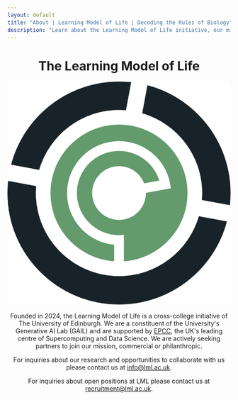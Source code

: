 ```yaml
---
layout: default
title: "About | Learning Model of Life | Decoding the Rules of Biology"
description: "Learn about the Learning Model of Life initiative, our mission to decode the rules of biology, and our interdisciplinary approach combining deep biological expertise with leading AI research."
---
```

<header class="about-content">
    <h1 class="about-title">The Learning Model of Life</h1>
    <div class="about-section">
        <div class="logo-container">
            <img src="/img/LML_logo.png" alt="Learning Model of Life Logo" class="lml-logo">
        </div>
        <div class="about-text">
            <p>
                Founded in 2024, the Learning Model of Life is a cross-college initiative of The University of Edinburgh. We are a constituent of the University's Generative AI Lab (GAIL) and are supported by <a href="https://www.epcc.ed.ac.uk">EPCC</a>, the UK's leading centre of Supercomputing and Data Science. We are actively seeking partners to join our mission, commercial or philanthropic.
            </p>
            <p>
                For inquiries about our research and opportunities to collaborate with us please contact us at <a href="mailto:info@lml.ac.uk">info@lml.ac.uk</a>.
            </p>
            <p>
                For inquiries about open positions at LML please contact us at <a href="mailto:recruitment@lml.ac.uk">recruitment@lml.ac.uk</a>.
            </p>
        </div>
    </div>
</header>

